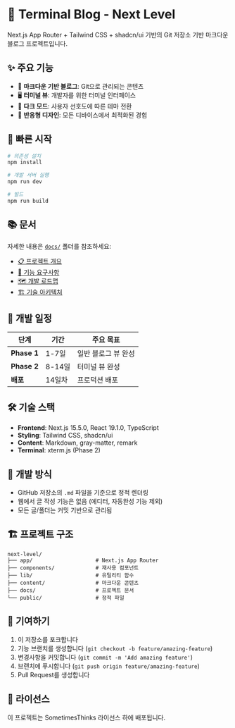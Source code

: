 # 🚀 Terminal Blog - Next Level

Next.js App Router + Tailwind CSS + shadcn/ui 기반의 Git 저장소 기반 마크다운 블로그 프로젝트입니다.

## ✨ 주요 기능

- 📝 **마크다운 기반 블로그**: Git으로 관리되는 콘텐츠
- 🖥️ **터미널 뷰**: 개발자를 위한 터미널 인터페이스
- 🌙 **다크 모드**: 사용자 선호도에 따른 테마 전환
- 📱 **반응형 디자인**: 모든 디바이스에서 최적화된 경험

## 🚀 빠른 시작

```bash
# 의존성 설치
npm install

# 개발 서버 실행
npm run dev

# 빌드
npm run build
```

## 📚 문서

자세한 내용은 [`docs/`](./docs/) 폴더를 참조하세요:

- [📋 프로젝트 개요](./docs/project-overview.md)
- [📝 기능 요구사항](./docs/planning/requirements.md)
- [🗺️ 개발 로드맵](./docs/planning/development-roadmap.md)
- [🏗️ 기술 아키텍처](./docs/technical/architecture.md)

## 📅 개발 일정

| 단계        | 기간   | 주요 목표           |
| ----------- | ------ | ------------------- |
| **Phase 1** | 1-7일  | 일반 블로그 뷰 완성 |
| **Phase 2** | 8-14일 | 터미널 뷰 완성      |
| **배포**    | 14일차 | 프로덕션 배포       |

## 🛠️ 기술 스택

- **Frontend**: Next.js 15.5.0, React 19.1.0, TypeScript
- **Styling**: Tailwind CSS, shadcn/ui
- **Content**: Markdown, gray-matter, remark
- **Terminal**: xterm.js (Phase 2)

## 🎯 개발 방식

- GitHub 저장소의 `.md` 파일을 기준으로 정적 렌더링
- 웹에서 글 작성 기능은 없음 (에디터, 자동완성 기능 제외)
- 모든 글/폴더는 커밋 기반으로 관리됨

## 🏗️ 프로젝트 구조

```
next-level/
├── app/                    # Next.js App Router
├── components/             # 재사용 컴포넌트
├── lib/                    # 유틸리티 함수
├── content/                # 마크다운 콘텐츠
├── docs/                   # 프로젝트 문서
└── public/                 # 정적 파일
```

## 🤝 기여하기

1. 이 저장소를 포크합니다
2. 기능 브랜치를 생성합니다 (`git checkout -b feature/amazing-feature`)
3. 변경사항을 커밋합니다 (`git commit -m 'Add amazing feature'`)
4. 브랜치에 푸시합니다 (`git push origin feature/amazing-feature`)
5. Pull Request를 생성합니다

## 📄 라이선스

이 프로젝트는 SometimesThinks 라이선스 하에 배포됩니다.
